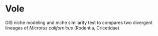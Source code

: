 # Vole

GIS niche modeling and niche similarity test to compares two divergent lineages of _Microtus californicus_ (Rodentia, Cricetidae)

